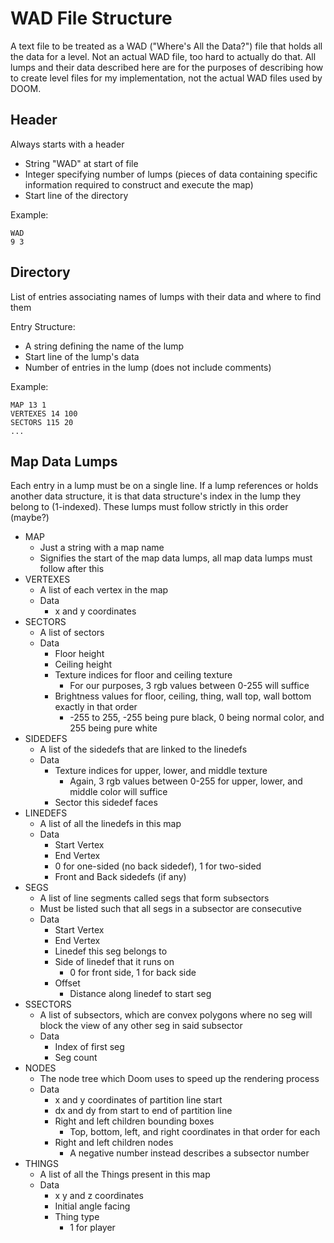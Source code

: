 # WAD File Structure

A text file to be treated as a WAD ("Where's All the Data?") file that holds all the data for a level. Not an actual WAD file, too hard to actually do that. All lumps and their data described here are for the purposes of describing how to create level files for my implementation, not the actual WAD files used by DOOM.

## Header

Always starts with a header

- String "WAD" at start of file
- Integer specifying number of lumps (pieces of data containing specific information required to construct and execute the map)
- Start line of the directory

Example:

```
WAD
9 3
```

## Directory

List of entries associating names of lumps with their data and where to find them

Entry Structure:

- A string defining the name of the lump
- Start line of the lump's data
- Number of entries in the lump (does not include comments)

Example:

```
MAP 13 1
VERTEXES 14 100
SECTORS 115 20
...
```

## Map Data Lumps

Each entry in a lump must be on a single line. If a lump references or holds another data structure, it is that data structure's index in the lump they belong to (1-indexed). These lumps must follow strictly in this order (maybe?)

- MAP
  - Just a string with a map name
  - Signifies the start of the map data lumps, all map data lumps must follow after this
- VERTEXES
  - A list of each vertex in the map
  - Data
    - x and y coordinates
- SECTORS
  - A list of sectors
  - Data
    - Floor height
    - Ceiling height
    - Texture indices for floor and ceiling texture
      - For our purposes, 3 rgb values between 0-255 will suffice
    - Brightness values for floor, ceiling, thing, wall top, wall bottom exactly in that order
      - -255 to 255, -255 being pure black, 0 being normal color, and 255 being pure white
- SIDEDEFS
  - A list of the sidedefs that are linked to the linedefs
  - Data
    - Texture indices for upper, lower, and middle texture
      - Again, 3 rgb values between 0-255 for upper, lower, and middle color will suffice
    - Sector this sidedef faces
- LINEDEFS
  - A list of all the linedefs in this map
  - Data
    - Start Vertex
    - End Vertex
    - 0 for one-sided (no back sidedef), 1 for two-sided
    - Front and Back sidedefs (if any)
- SEGS
  - A list of line segments called segs that form subsectors
  - Must be listed such that all segs in a subsector are consecutive
  - Data
    - Start Vertex
    - End Vertex
    - Linedef this seg belongs to
    - Side of linedef that it runs on
      - 0 for front side, 1 for back side
    - Offset
      - Distance along linedef to start seg
- SSECTORS
  - A list of subsectors, which are convex polygons where no seg will block the view of any other seg in said subsector
  - Data
    - Index of first seg
    - Seg count
- NODES
  - The node tree which Doom uses to speed up the rendering process
  - Data
    - x and y coordinates of partition line start
    - dx and dy from start to end of partition line
    - Right and left children bounding boxes
      - Top, bottom, left, and right coordinates in that order for each
    - Right and left children nodes
      - A negative number instead describes a subsector number
- THINGS
  - A list of all the Things present in this map
  - Data
    - x y and z coordinates
    - Initial angle facing
    - Thing type
      - 1 for player
